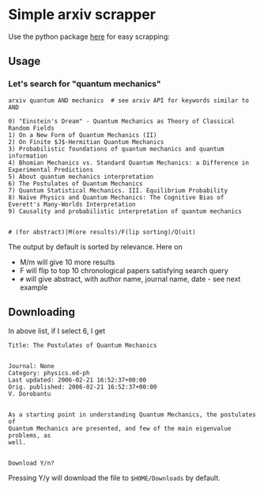 # Simple arxiv scrapper

Use the python package [here](https://github.com/lukasschwab/arxiv.py) for easy scrapping:

## Usage 

### Let's search for "quantum mechanics"

```
arxiv quantum AND mechanics  # see arxiv API for keywords similar to AND

0) "Einstein's Dream" - Quantum Mechanics as Theory of Classical Random Fields
1) On a New Form of Quantum Mechanics (II)
2) On Finite $J$-Hermitian Quantum Mechanics
3) Probabilistic foundations of quantum mechanics and quantum information
4) Bhomian Mechanics vs. Standard Quantum Mechanics: a Difference in Experimental Predictions
5) About quantum mechanics interpretation
6) The Postulates of Quantum Mechanics
7) Quantum Statistical Mechanics. III. Equilibrium Probability
8) Naïve Physics and Quantum Mechanics: The Cognitive Bias of Everett's Many-Worlds Interpretation
9) Causality and probabilistic interpretation of quantum mechanics


# (for abstract)|M(ore results)/F(lip sorting)/Q(uit)
```

The output by default is sorted by relevance. Here on 

- M/m will give 10 more results
- F will flip to top 10 chronological papers satisfying search query
- `#` will give abstract, with author name, journal name, date - see next example

## Downloading

In above list, if I select 6, I get

```
Title: The Postulates of Quantum Mechanics


Journal: None
Category: physics.ed-ph
Last updated: 2006-02-21 16:52:37+00:00
Orig. published: 2006-02-21 16:52:37+00:00
V. Dorobantu


As a starting point in understanding Quantum Mechanics, the postulates of
Quantum Mechanics are presented, and few of the main eigenvalue problems, as
well.


Download Y/n?

```

Pressing Y/y will download the file to `$HOME/Downloads` by default. 
